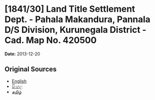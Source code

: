 # [1841/30] Land Title Settlement Dept. - Pahala Makandura, Pannala D/S Division, Kurunegala District - Cad. Map No. 420500

**Date:** 2013-12-20

## Original Sources

- [English](https://documents.gov.lk/view/extra-gazettes/2013/12/1841-30_E.pdf)
- [සිංහල](https://documents.gov.lk/view/extra-gazettes/2013/12/1841-30_S.pdf)
- [தமிழ்](https://documents.gov.lk/view/extra-gazettes/2013/12/1841-30_T.pdf)
